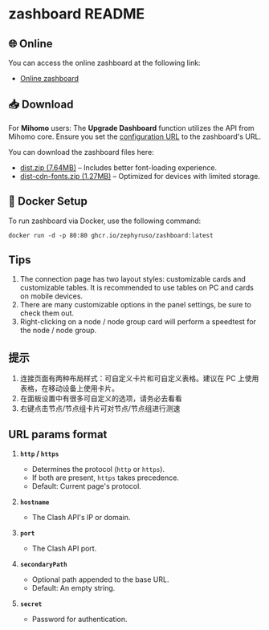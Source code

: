 # zashboard README

## 🌐 **Online**
You can access the online zashboard at the following link:
- [Online zashboard](http://board.zash.run.place)

## 📥 **Download**
For **Mihomo** users:
The **Upgrade Dashboard** function utilizes the API from Mihomo core. Ensure you set the [configuration URL](https://wiki.metacubex.one/config/general/#_9) to the zashboard's URL.

You can download the zashboard files here:
- [dist.zip (7.64MB)](https://github.com/Zephyruso/zashboard/releases/latest/download/dist.zip) – Includes better font-loading experience.
- [dist-cdn-fonts.zip (1.27MB)](https://github.com/Zephyruso/zashboard/releases/latest/download/dist-cdn-fonts.zip) – Optimized for devices with limited storage.

## 🐳 **Docker Setup**
To run zashboard via Docker, use the following command:

```
docker run -d -p 80:80 ghcr.io/zephyruso/zashboard:latest
```

## Tips

1. The connection page has two layout styles: customizable cards and customizable tables. It is recommended to use tables on PC and cards on mobile devices.
2. There are many customizable options in the panel settings, be sure to check them out.
3. Right-clicking on a node / node group card will perform a speedtest for the node / node group.

## 提示

1. 连接页面有两种布局样式：可自定义卡片和可自定义表格。建议在 PC 上使用表格，在移动设备上使用卡片。
2. 在面板设置中有很多可自定义的选项，请务必去看看
3. 右键点击节点/节点组卡片可对节点/节点组进行测速

## URL params format

1. **`http` / `https`**

   - Determines the protocol (`http` or `https`).
   - If both are present, `https` takes precedence.
   - Default: Current page's protocol.

2. **`hostname`**

   - The Clash API's IP or domain.

3. **`port`**

   - The Clash API port.

4. **`secondaryPath`**

   - Optional path appended to the base URL.
   - Default: An empty string.

5. **`secret`**
   - Password for authentication.
